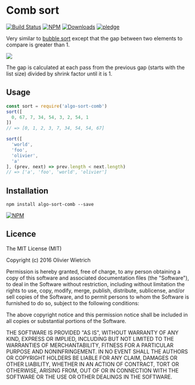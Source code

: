 # Comb sort
[![Build Status](https://travis-ci.org/bredele/algo-sort-comb.svg?branch=master)](https://travis-ci.org/bredele/algo-sort-comb)
[![NPM](https://img.shields.io/npm/v/algo-sort-comb.svg?style=flat-square)](https://www.npmjs.com/package/algo-sort-comb)
[![Downloads](https://img.shields.io/npm/dm/algo-sort-comb.svg?style=flat-square)](http://npm-stat.com/charts.html?package=algo-sort-comb)
[![pledge](https://bredele.github.io/contributing-guide/community-pledge.svg)](https://github.com/bredele/contributing-guide/blob/master/community.md)


Very similar to [bubble sort](https://github.com/bredele/algo-sort-bubble) except that the gap between two elements to compare is greater than 1.

![](https://upload.wikimedia.org/wikipedia/commons/4/46/Comb_sort_demo.gif)

The gap is calculated at each pass from the previous gap (starts with the list size) divided by shrink factor until it is 1.

## Usage

```js
const sort = require('algo-sort-comb')
sort([
  0, 67, 7, 34, 54, 3, 2, 54, 1
])
// => [0, 1, 2, 3, 7, 34, 54, 54, 67]

sort([
  'world',
  'foo',
  'olivier',
  'a'
], (prev, next) => prev.length < next.length)
// => ['a', 'foo', 'world', 'olivier']
```

## Installation

```shell
npm install algo-sort-comb --save
```

[![NPM](https://nodei.co/npm/algo-sort-comb.png)](https://nodei.co/npm/algo-sort-comb/)

## Licence

The MIT License (MIT)

Copyright (c) 2016 Olivier Wietrich

Permission is hereby granted, free of charge, to any person obtaining a copy
of this software and associated documentation files (the "Software"), to deal
in the Software without restriction, including without limitation the rights
to use, copy, modify, merge, publish, distribute, sublicense, and/or sell
copies of the Software, and to permit persons to whom the Software is
furnished to do so, subject to the following conditions:

The above copyright notice and this permission notice shall be included in all
copies or substantial portions of the Software.

THE SOFTWARE IS PROVIDED "AS IS", WITHOUT WARRANTY OF ANY KIND, EXPRESS OR
IMPLIED, INCLUDING BUT NOT LIMITED TO THE WARRANTIES OF MERCHANTABILITY,
FITNESS FOR A PARTICULAR PURPOSE AND NONINFRINGEMENT. IN NO EVENT SHALL THE
AUTHORS OR COPYRIGHT HOLDERS BE LIABLE FOR ANY CLAIM, DAMAGES OR OTHER
LIABILITY, WHETHER IN AN ACTION OF CONTRACT, TORT OR OTHERWISE, ARISING FROM,
OUT OF OR IN CONNECTION WITH THE SOFTWARE OR THE USE OR OTHER DEALINGS IN THE
SOFTWARE.
